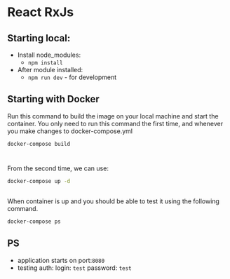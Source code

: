 <h1>React RxJs</h1>

## Starting local:

- Install node_modules:
  - `npm install`
- After module installed:
  - `npm run dev` - for development

## Starting with Docker

Run this command to build the image on your local machine and start the container. You only need to run this command the first time, and whenever you make changes to docker-compose.yml

```bash
docker-compose build
```

#

From the second time, we can use:

```bash
docker-compose up -d
```

##

When container is up and you should be able to test it using the following command.

```bash
docker-compose ps
```

## PS

- application starts on port:`8080`
- testing auth: login: `test` password: `test`
